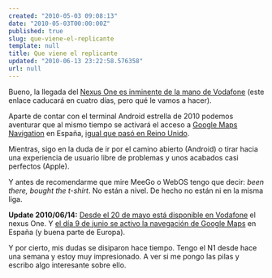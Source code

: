 ```yaml
---
created: "2010-05-03 09:08:13"
date: "2010-05-03T00:00:00Z"
published: true
slug: que-viene-el-replicante
template: null
title: Que viene el replicante
updated: "2010-06-13 23:22:58.576358"
url: null
---
```


Bueno, la llegada del [Nexus One es inminente de la mano de Vodafone][n1] (este
enlace caducará en cuatro días, pero qué le vamos a hacer).

Aparte de contar con el terminal Android estrella de 2010 podemos aventurar que
al mismo tiempo se activará el acceso a [Google Maps Navigation][gn] en España,
[igual que pasó en Reino Unido][gnuk].

Mientras, sigo en la duda de ir por el camino abierto (Android) o tirar hacia
una experiencia de usuario libre de problemas y unos acabados casi perfectos
(Apple).

Y antes de recomendarme que mire MeeGo o WebOS tengo que decir: _been there,
bought the t-shirt_. No están a nivel. De hecho no están ni en la misma liga.

[n1]: http://www.tiendaempresasvodafone.com/empresas/proximos-lanzamientos.asp
[gn]: http://www.google.com/mobile/navigation/
[gnuk]: http://googlemobile.blogspot.com/2010/04/explore-uk-and-ireland-with-google-maps.html


**Update 2010/06/14:** [Desde el 20 de mayo está disponible en Vodafone][n1d] el
  nexus One. Y [el día 9 de junio se activo la navegación de Google Maps][nav]
  en España (y buena parte de Europa).

[n1d]: http://www.unandroideenvodafone.com/2010/05/%C2%A1nexus-one-ve-la-luz/
[nav]: http://www.unandroideenvodafone.com/2010/06/google-maps-navigation-activo-en-espana/

Y por cierto, mis dudas se disiparon hace tiempo. Tengo el N1 desde hace una
semana y estoy muy impresionado. A ver si me pongo las pilas y escribo algo
interesante sobre ello.
